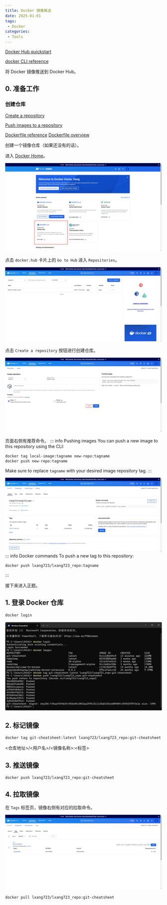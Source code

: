 ```yaml
---
title: Docker 镜像推送
date: 2025-01-01
tags:
 - Docker
categories:
 - Tools
---
```


[Docker Hub quickstart](https://docs.docker.com/docker-hub/quickstart/)

[docker CLI reference](https://docs.docker.com/reference/cli/docker/)

将 Docker 镜像推送到 Docker Hub。

## 0. 准备工作

### 创建仓库

[Create a repository](https://docs.docker.com/docker-hub/repos/create/)

[Push images to a repository](https://docs.docker.com/docker-hub/repos/manage/hub-images/push/)


[Dockerfile reference](https://docs.docker.com/reference/dockerfile/)
[Dockerfile overview](https://docs.docker.com/build/concepts/dockerfile/)

创建一个镜像仓库（如果还没有的话）。

进入 [Docker Home](https://app.docker.com/)。 

![docker_home](images/docker_home.png)

点击 `docker.hub` 卡片上的 `Go to Hub` 进入 `Repositories`。

![repositories](images/repositories.png)

点击 `Create a repository` 按钮进行创建仓库。

![create_repository](images/create_repository.png)

页面右侧有推荐命令。
::: info Pushing&nbsp;images
You can push a new image to this repository using the CLI:  
``` bash
docker tag local-image:tagname new-repo:tagname
docker push new-repo:tagname
```
Make sure to replace `tagname` with your desired image repository tag.
:::


![general](images/general.png)
::: info Docker&nbsp;commands
To push a new tag to this repository:
``` bash
docker push lxang723/lxang723_repo:tagname
```
:::

接下来进入正题。

## 1. 登录 Docker 仓库

``` bash
docker login
```

![push_images](images/push_images.png)

## 2. 标记镜像

``` bash
docker tag git-cheatsheet:latest lxang723/lxang723_repo:git-cheatsheet
```

<仓库地址>/<用户名>/<镜像名称>:<标签>

## 3. 推送镜像

``` bash
docker push lxang723/lxang723_repo:git-cheatsheet
```

## 4. 拉取镜像

在 `Tags` 标签页，镜像右侧有对应的拉取命令。

![tags](images/tags.png)

``` bash
docker pull lxang723/lxang723_repo:git-cheatsheet
```
